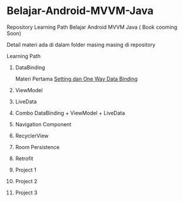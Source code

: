 # Belajar-Android-MVVM-Java
Repository Learning Path Belajar Android MVVM Java ( Book cooming Soon)

Detail materi ada di dalam folder masing masing di repository

Learning Path
1. DataBinding
   
   Materi Pertama [Setting dan One Way Data Binding](https://github.com/siubie/01-Android-MVVM-Java-DataBinding)
2. ViewModel
3. LiveData
4. Combo DataBinding + ViewModel + LiveData
5. Navigation Component
6. RecyclerView
7. Room Persistence
8. Retrofit
9. Project 1
10. Project 2
11. Project 3
